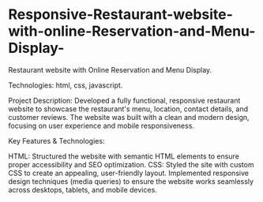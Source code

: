# Responsive-Restaurant-website-with-online-Reservation-and-Menu-Display-
Restaurant website with Online Reservation and Menu Display.

Technologies:
html,
css,
javascript.

Project Description:
Developed a fully functional, responsive restaurant website to showcase the restaurant's menu, location, contact details, and customer reviews. The website was built with a clean and modern design, focusing on user experience and mobile responsiveness.

Key Features & Technologies:

HTML: Structured the website with semantic HTML elements to ensure proper accessibility and SEO optimization.
CSS: Styled the site with custom CSS to create an appealing, user-friendly layout. Implemented responsive design techniques (media queries) to ensure the website works seamlessly across desktops, tablets, and mobile devices.

